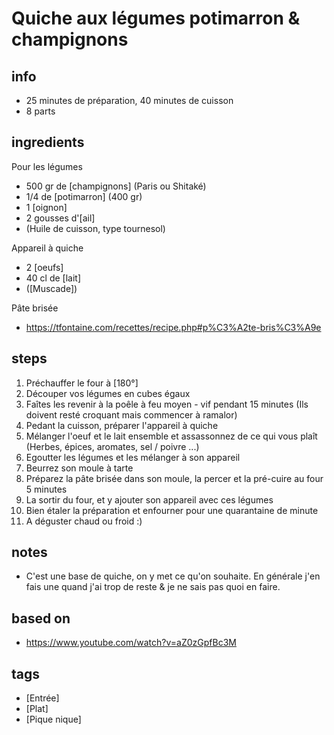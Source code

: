 # Quiche aux légumes potimarron & champignons

## info  
* 25 minutes de préparation, 40 minutes de cuisson
* 8 parts

## ingredients
Pour les légumes
* 500 gr de [champignons] (Paris ou Shitaké)
* 1/4 de [potimarron] (400 gr)
* 1 [oignon]
* 2 gousses d'[ail]
* (Huile de cuisson, type tournesol)

Appareil à quiche
* 2 [oeufs]
* 40 cl de [lait]
* ([Muscade])

Pâte brisée
* https://tfontaine.com/recettes/recipe.php#p%C3%A2te-bris%C3%A9e

## steps  
1. Préchauffer le four à [180°]
2. Découper vos légumes en cubes égaux
3. Faîtes les revenir à la poêle à feu moyen - vif pendant 15 minutes (Ils doivent resté croquant mais commencer à ramalor)
3. Pedant la cuisson, préparer l'appareil à quiche
4. Mélanger l'oeuf et le lait ensemble et assassonnez de ce qui vous plaît (Herbes, épices, aromates, sel / poivre ...)
5. Egoutter les légumes et les mélanger à son appareil
6. Beurrez son moule à tarte
7. Préparez la pâte brisée dans son moule, la percer et la pré-cuire au four 5 minutes 
8. La sortir du four, et y ajouter son appareil avec ces légumes
9. Bien étaler la préparation et enfourner pour une quarantaine de minute
10. A déguster chaud ou froid :)

## notes  
* C'est une base de quiche, on y met ce qu'on souhaite. En générale j'en fais une quand j'ai trop de reste & je ne sais pas quoi en faire.

## based on  
* https://www.youtube.com/watch?v=aZ0zGpfBc3M

## tags
* [Entrée]
* [Plat]
* [Pique nique]